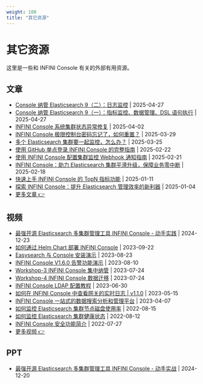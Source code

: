 ```yaml
---
weight: 100
title: "其它资源"
---
```


# 其它资源

这里是一些和 INFINI Console 有关的外部有用资源。

## 文章

- [Console 纳管 Elasticsearch 9（二）：日志监控](https://infinilabs.cn/blog/2025/console-manage-es9-logs/) | 2025-04-27
- [Console 纳管 Elasticsearch 9（一）：指标监控、数据管理、DSL 语句执行](https://infinilabs.cn/blog/2025/console-manage-es9/) | 2025-04-27
- [INFINI Console 系统集群状态异常修复](https://infinilabs.cn/blog/2025/infini-console-system-cluster-not-avaiable/) | 2025-04-02
- [INFINI Console 极限控制台密码忘记了，如何重置？](https://mp.weixin.qq.com/s/5qVtiLq7uTprrSoJVotMAw) | 2025-03-29
- [多个 Elasticsearch 集群要一起监控，怎么办？](https://mp.weixin.qq.com/s/x2_T5zESi0nOW5k1ETZc7g) | 2025-03-25
- [使用 GitHub 单点登录 INFINI Console 的完整指南](https://mp.weixin.qq.com/s/_60OE2b6QgvJpdiNbR-uyw) | 2025-02-22
- [使用 INFINI Console 配置集群监控 Webhook 通知指南](https://mp.weixin.qq.com/s/5okVri7IOfNgtG17wXgH-g) | 2025-02-21
- [INFINI Console：助力 Elasticsearch 集群平滑升级，保障业务零中断](https://infinilabs.cn/case/indexs/facilitating-smooth-elasticsearch-cluster-upgrades-with-infini-console/) | 2025-02-18
- [快速上手 INFINI Console 的 TopN 指标功能](https://infinilabs.cn/blog/2025/console-top-n-metrics/) | 2025-01-11
- [探索 INFINI Console：提升 Elasticsearch 管理效率的新利器](https://mp.weixin.qq.com/s/bMAwMlRXJjuYSf9fV4MnsQ) | 2025-01-04
- [更多文章 👉](https://infinilabs.cn/blog/)

## 视频

- [最强开源 Elasticsearch 多集群管理工具 INFINI Console - 动手实践](https://www.bilibili.com/video/BV1ToCgYoEtA) | 2024-12-23
- [如何通过 Helm Chart 部署 INFINI Console](https://www.bilibili.com/video/BV1qm4y157hu) | 2023-09-22
- [Easysearch 与 Console 安装演示](https://www.bilibili.com/video/BV1Eu4y1i7sT) | 2023-08-23
- [INFINI Console V1.6.0 告警功能演示](https://www.bilibili.com/video/BV1iu411n7MY/) | 2023-08-10
- [Workshop-3 INFINI Console 集中纳管](https://www.bilibili.com/video/BV1h8411m7Cr) | 2023-07-24
- [Workshop-4 INFINI Console 数据迁移](https://www.bilibili.com/video/BV1dj411R7ff/) | 2023-07-24
- [INFINI Console LDAP 配置教程](https://www.bilibili.com/video/BV1kj411S74B/) | 2023-06-30
- [如何在 INFINI Console 中查看网关的实时日志 | v1.1.0](https://www.bilibili.com/video/BV15z4y1h7Rd/) | 2023-05-15
- [INFINI Console 一站式的数据搜索分析和管理平台](https://www.bilibili.com/video/BV1M84y1T7kS/) | 2023-04-07
- [如何监控 Elasticsearch 集群节点磁盘使用率](https://www.bilibili.com/video/BV1va4y1f7ej/) | 2022-08-15
- [如何监控 Elasticsearch 集群健康状态](https://www.bilibili.com/video/BV1Wd4y1K7HL/) | 2022-08-12
- [INFINI Console 安全功能简介](https://www.bilibili.com/video/BV1e94y1D7sp/) | 2022-07-27
- [更多视频 👉](https://space.bilibili.com/1171585214)

## PPT

- [最强开源 Elasticsearch 多集群管理工具 INFINI Console - 动手实战](https://searchkit.cn/slides/328) | 2024-12-20
